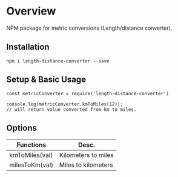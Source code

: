 # Overview
NPM package for metric conversions (Length/distance converter).

## Installation

`npm i length-distance-converter --save`

## Setup & Basic Usage
```
const metricConverter = require('length-distance-converter')

console.log(metricConverter.kmToMiles(12));
// will return value converted from km to miles.
```

## Options
|Functions| Desc.|
|-|-|
|kmToMiles(val) | Kilometers to miles |
|milesToKm(val) | Miles to kilometers |